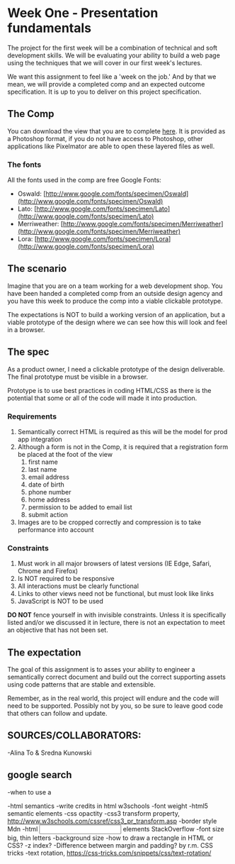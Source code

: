# Week One - Presentation fundamentals

The project for the first week will be a combination of technical and soft development skills. We will be evaluating your ability to build a web page using the techniques that we will cover in our first week's lectures.

We want this assignment to feel like a 'week on the job.' And by that we mean, we will provide a completed comp and an expected outcome specification. It is up to you to deliver on this project specification.

## The Comp

You can download the view that you are to complete [here](https://dl.dropboxusercontent.com/u/5658310/cf-build-a-site/the-comp.psd). It is provided as a Photoshop format, if you do not have access to Photoshop, other applications like Pixelmator are able to open these layered files as well.

### The fonts

All the fonts used in the comp are free Google Fonts:

* Oswald: [http://www.google.com/fonts/specimen/Oswald](http://www.google.com/fonts/specimen/Oswald)
* Lato: [http://www.google.com/fonts/specimen/Lato](http://www.google.com/fonts/specimen/Lato)
* Merriweather: [http://www.google.com/fonts/specimen/Merriweather](http://www.google.com/fonts/specimen/Merriweather)
* Lora: [http://www.google.com/fonts/specimen/Lora](http://www.google.com/fonts/specimen/Lora)


## The scenario

Imagine that you are on a team working for a web development shop. You have been handed a completed comp from an outside design agency and you have this week to produce the comp into a viable clickable prototype.

The expectations is NOT to build a working version of an application, but a viable prototype of the design where we can see how this will look and feel in a browser.


## The spec

As a product owner, I need a clickable prototype of the design deliverable. The final prototype must be visible in a browser.

Prototype is to use best practices in coding HTML/CSS as there is the potential that some or all of the code will made it into production.

### Requirements

1. Semantically correct HTML is required as this will be the model for prod app integration
1. Although a form is not in the Comp, it is required that a registration form be placed at the foot of the view
	1. first name
	1. last name
	1. email address
	1. date of birth
	1. phone number
	1. home address
	1. permission to be added to email list
	1. submit action
1. Images are to be cropped correctly and compression is to take performance into account

### Constraints

1. Must work in all major browsers of latest versions (IE Edge, Safari, Chrome and Firefox)
1. Is NOT required to be responsive
1. All interactions must be clearly functional
1. Links to other views need not be functional, but must look like links
1. JavaScript is NOT to be used

__DO NOT__ fence yourself in with invisible constraints. Unless it is specifically listed and/or we discussed it in lecture, there is not an expectation to meet an objective that has not been set.

## The expectation

The goal of this assignment is to asses your ability to engineer a semantically correct document and build out the correct supporting assets using code patterns that are stable and extensible.

Remember, as in the real world, this project will endure and the code will need to be supported. Possibly not by you, so be sure to leave good code that others can follow and update.


## SOURCES/COLLABORATORS:
-Alina To & Sredna Kunowski

## google search
-when to use a <div>
-html semantics
-write credits in html
w3schools
-font weight
-html5 semantic elements
-css opactity
-css3 transform property, http://www.w3schools.com/cssref/css3_pr_transform.asp
-border style
Mdn
-html <input> elements
StackOverflow
-font size big, thin letters
-background size
-how to draw a rectangle in HTML or CSS?
-z index?
-Difference between margin and padding? by r.m.
CSS tricks
-text rotation, https://css-tricks.com/snippets/css/text-rotation/




